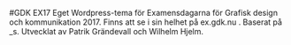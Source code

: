 #GDK EX17
Eget Wordpress-tema för Examensdagarna för Grafisk design och kommunikation 2017. Finns att se i sin helhet på ex.gdk.nu .
Baserat på _s. Utvecklat av Patrik Grändevall och Wilhelm Hjelm.
